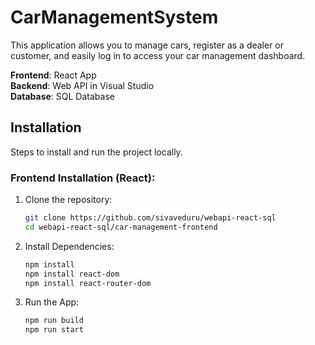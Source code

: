 # CarManagementSystem

This application allows you to manage cars, register as a dealer or customer, and easily log in to access your car management dashboard.

**Frontend**: React App  
**Backend**: Web API in Visual Studio  
**Database**: SQL Database

## Installation

Steps to install and run the project locally.

### Frontend Installation (React):

1. Clone the repository:

   ```bash
   git clone https://github.com/sivaveduru/webapi-react-sql
   cd webapi-react-sql/car-management-frontend

   ```

2. Install Dependencies:

   ```bash
   npm install
   npm install react-dom
   npm install react-router-dom

   ```

3. Run the App:
   ```bash
   npm run build
   npm run start
   ```
